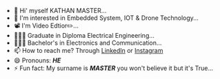 - 👋 Hi' myself KATHAN MASTER...
- 👀 I'm interested in Embedded System, IOT & Drone Technology...
- 📽️ I'm Video Edtior✏️...
- 👨🏻‍🎓 Graduate in Diploma Electrical Engineering...
- 👨🏻‍🎓 Bachelor's in Electronics and Communication...
- 📫 How to reach me? Through <a href="https://www.linkedin.com/in/kathan-master">LinkedIn</a> or <a href="https://instagram.com/_master_kathan_">Instagram</a>
- 😄 Pronouns: _**HE**_
- ⚡ Fun fact: My surname is _**MASTER**_ you won't believe it but it's True...
